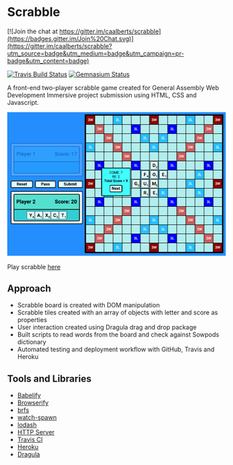 # Scrabble

[![Join the chat at https://gitter.im/caalberts/scrabble](https://badges.gitter.im/Join%20Chat.svg)](https://gitter.im/caalberts/scrabble?utm_source=badge&utm_medium=badge&utm_campaign=pr-badge&utm_content=badge)

[![Travis Build Status](https://img.shields.io/travis/caalberts/scrabble.svg?style=flat-square)](https://travis-ci.org/caalberts/scrabble)
[![Gemnasium Status](https://img.shields.io/gemnasium/caalberts/scrabble.svg?style=flat-square)](https://gemnasium.com/caalberts/scrabble)

A front-end two-player scrabble game created for General Assembly Web Development Immersive project submission using HTML, CSS and Javascript.

[![Screenshot of Scrabble](docs/scrabble.png)](http://scrabble.caalberts.xyz)

Play scrabble [here](http://scrabble.caalberts.xyz/)

## Approach
- Scrabble board is created with DOM manipulation
- Scrabble tiles created with an array of objects with letter and score as properties
- User interaction created using Dragula drag and drop package
- Built scripts to read words from the board and check against Sowpods dictionary
- Automated testing and deployment workflow with GitHub, Travis and Heroku

## Tools and Libraries
- [Babelify](https://github.com/babel/babelify)
- [Browserify](https://github.com/substack/node-browserify)
- [brfs](https://github.com/substack/brfs)
- [watch-spawn](https://www.npmjs.com/package/watch-spawn)
- [lodash](https://lodash.com/)
- [HTTP Server](https://github.com/indexzero/http-server)
- [Travis CI](https://travis-ci.org/)
- [Heroku](https://www.heroku.com/)
- [Dragula](https://github.com/bevacqua/dragula)
